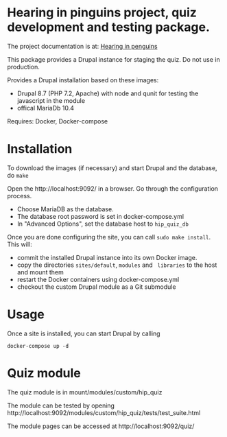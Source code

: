 # Hearing in pinguins project, quiz development and testing package.

The project documentation is at: [Hearing in penguins](https://code.naturkundemuseum.berlin/Alvaro.Ortiz/Pinguine/wikis/Ger%C3%A4uschequiz)


This package provides a Drupal instance for staging the quiz. Do not use in production.

Provides a Drupal installation based on these images:
* Drupal 8.7 (PHP 7.2, Apache) with node and qunit for testing the javascript in the module
* offical MariaDb 10.4

Requires: Docker, Docker-compose

# Installation
To download the images (if necessary) and start Drupal and the database, do `make`

Open the http://localhost:9092/ in a browser. Go through the configuration process.
* Choose MariaDB as the database.
* The database root password is set in docker-compose.yml
* In "Advanced Options", set the database host to `hip_quiz_db`

Once you are done configuring the site, you can call `sudo make install`.
This will:
* commit the installed Drupal instance into its own Docker image.
* copy the directories `sites/default`, `modules` and ` libraries` to the host and mount them
* restart the Docker containers using docker-compose.yml
* checkout the custom Drupal module as a Git submodule

# Usage
Once a site is installed, you can start Drupal by calling
```
docker-compose up -d
```

# Quiz module
The quiz module is in mount/modules/custom/hip_quiz

The module can be tested by opening http://localhost:9092/modules/custom/hip_quiz/tests/test_suite.html

The module pages can be accessed at http://localhost:9092/quiz/
